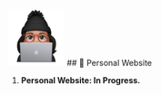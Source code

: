 <img src="https://github.com/gelicamarie/gelicamarie.github.io/blob/main/src/content/Animoji.png" width="100" height="100">
## 👾 Personal Website

1.  **Personal Website: In Progress.**
